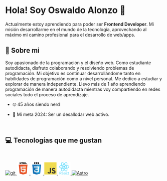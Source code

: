 # Hola! Soy Oswaldo Alonzo 👋
Actualmente estoy aprendiendo para poder ser **Frontend Developer**. Mi misión desarrollarme en el mundo de la tecnología, aprovechando al máximo mi camino profesional para el desarrollo de web/apps.

## 🙂 Sobre mi
Soy apasionado de la programación y el diseño web. Como estudiante autodidacta, disfruto colaborando y resolviendo problemas de programación.
Mi objetivo es continuar desarrollándome tanto en habilidades de programación como a nivel personal. Me dedico a estudiar y explorar de manera independiente.
Llevo más de 1 año aprendiendo programación de manera autodidacta mientras voy compartiendo en redes sociales todo el proceso de aprendizaje. 
<br />

- 🤓 45 años siendo nerd

- 🎯 Mi meta 2024: Ser un desallodar web activo.

<br/>

## 💻 Tecnologías que me gustan

<br />

<p align="left">
<a href="https://git-scm.com/" target="_blank" rel="noreferrer"> <img src="https://www.vectorlogo.zone/logos/git-scm/git-scm-icon.svg" alt="git" width="40" height="40"/> </a> <a href="https://www.w3.org/html/" target="_blank" rel="noreferrer"> <img src="https://raw.githubusercontent.com/devicons/devicon/master/icons/html5/html5-original-wordmark.svg" alt="html5" width="40" height="40"/> </a> <a href="https://www.w3schools.com/css/" target="_blank" rel="noreferrer"> <img src="https://raw.githubusercontent.com/devicons/devicon/master/icons/css3/css3-original-wordmark.svg" alt="css3" width="40" height="40"/> </a><a href="https://developer.mozilla.org/en-US/docs/Web/JavaScript" target="_blank" rel="noreferrer"> <img src="https://raw.githubusercontent.com/devicons/devicon/master/icons/javascript/javascript-original.svg" alt="javascript" width="40" height="40"/> </a> <a href="https://reactjs.org/" target="_blank" rel="noreferrer"> <img src="https://raw.githubusercontent.com/devicons/devicon/master/icons/react/react-original-wordmark.svg" alt="react" width="40" height="40"/> </a> <a href="https://astro.build" target="_blank" rel="noreferrer"> <img src="https://res.cloudinary.com/dfzncn1pd/image/upload/v1673026303/README%20files/vscode-icons_file-type-astro_epmnlg.png" alt="Astro" width="44" height="44"/> </a>



</p>

<br />
